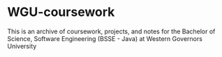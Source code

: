 # WGU-coursework
This is an archive of coursework, projects, and notes for the Bachelor of Science, Software Engineering (BSSE - Java) at Western Governors University
